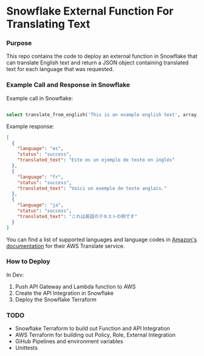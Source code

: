 # Snowflake External Function For Translating Text

### Purpose

This repo contains the code to deploy an external function in Snowflake that can translate English text and return a JSON object containing translated text for each language that was requested.

### Example Call and Response in Snowflake

Example call in Snowflake:

```SQL

select translate_from_english('This is an example english text', array_construct('es','fr', 'ja'));

```

Example response:

```JSON
[
  {
    "language": "es",
    "status": "success",
    "translated_text": "Este es un ejemplo de texto en inglés"
  },
  {
    "language": "fr",
    "status": "success",
    "translated_text": "Voici un exemple de texte anglais."
  },
  {
    "language": "ja",
    "status": "success",
    "translated_text": "これは英語のテキストの例です"
  }
]

```

You can find a list of supported languages and language codes in [Amazon's documentation](https://docs.aws.amazon.com/translate/latest/dg/what-is.html#what-is-languages) for their AWS Translate service.

### How to Deploy

In Dev:

1. Push API Gateway and Lambda function to AWS
2. Create the API Integration in Snowflake
3. Deploy the Snowflake Terraform

### TODO

* Snowflake Terraform to build out Function and API Integration
* AWS Terraform for building out Policy, Role, External Integration
* GiHub Pipelines and environment variables
* Unittests